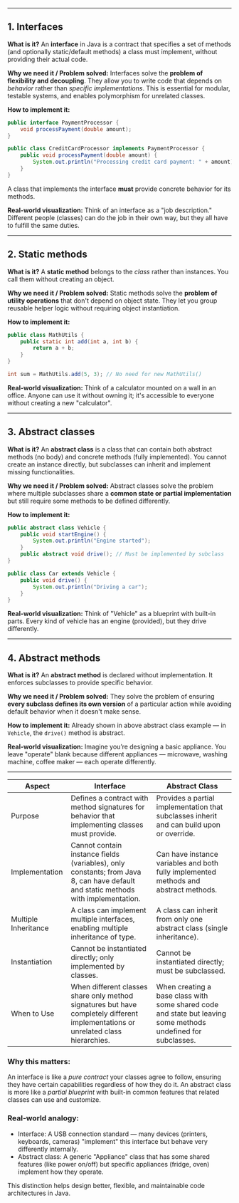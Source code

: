 
***
## 1. **Interfaces**
**What is it?**
An **interface** in Java is a contract that specifies a set of methods (and optionally static/default methods) a class must implement, without providing their actual code.

**Why we need it / Problem solved:**
Interfaces solve the **problem of flexibility and decoupling**. They allow you to write code that depends on *behavior* rather than *specific implementations*. This is essential for modular, testable systems, and enables polymorphism for unrelated classes.

**How to implement it:**
```java
public interface PaymentProcessor {
    void processPayment(double amount);
}

public class CreditCardProcessor implements PaymentProcessor {
    public void processPayment(double amount) {
        System.out.println("Processing credit card payment: " + amount);
    }
}
```
A class that implements the interface **must** provide concrete behavior for its methods.

**Real-world visualization:**
Think of an interface as a "job description." Different people (classes) can do the job in their own way, but they all have to fulfill the same duties.

***
## 2. **Static methods**
**What is it?**
A **static method** belongs to the *class* rather than instances. You call them without creating an object.

**Why we need it / Problem solved:**
Static methods solve the **problem of utility operations** that don't depend on object state. They let you group reusable helper logic without requiring object instantiation.

**How to implement it:**
```java
public class MathUtils {
    public static int add(int a, int b) {
        return a + b;
    }
}

int sum = MathUtils.add(5, 3); // No need for new MathUtils()
```

**Real-world visualization:**
Think of a calculator mounted on a wall in an office. Anyone can use it without owning it; it's accessible to everyone without creating a new "calculator".

***
## 3. **Abstract classes**
**What is it?**
An **abstract class** is a class that can contain both abstract methods (no body) and concrete methods (fully implemented). You cannot create an instance directly, but subclasses can inherit and implement missing functionalities.

**Why we need it / Problem solved:**
Abstract classes solve the problem where multiple subclasses share a **common state or partial implementation** but still require some methods to be defined differently.

**How to implement it:**
```java
public abstract class Vehicle {
    public void startEngine() {
        System.out.println("Engine started");
    }
    public abstract void drive(); // Must be implemented by subclass
}

public class Car extends Vehicle {
    public void drive() {
        System.out.println("Driving a car");
    }
}
```

**Real-world visualization:**
Think of "Vehicle" as a blueprint with built-in parts. Every kind of vehicle has an engine (provided), but they drive differently.

***
## 4. **Abstract methods**
**What is it?**
An **abstract method** is declared without implementation. It enforces subclasses to provide specific behavior.

**Why we need it / Problem solved:**
They solve the problem of ensuring **every subclass defines its own version** of a particular action while avoiding default behavior when it doesn't make sense.

**How to implement it:**
Already shown in above abstract class example — in `Vehicle`, the `drive()` method is abstract.

**Real-world visualization:**
Imagine you’re designing a basic appliance. You leave "operate" blank because different appliances — microwave, washing machine, coffee maker — each operate differently.

***

| Aspect                  | Interface                                           | Abstract Class                                   |
|-------------------------|-----------------------------------------------------|------------------------------------------------|
| Purpose                 | Defines a contract with method signatures for behavior that implementing classes must provide. | Provides a partial implementation that subclasses inherit and can build upon or override. |
| Implementation          | Cannot contain instance fields (variables), only constants; from Java 8, can have default and static methods with implementation. | Can have instance variables and both fully implemented methods and abstract methods. |
| Multiple Inheritance     | A class can implement multiple interfaces, enabling multiple inheritance of type. | A class can inherit from only one abstract class (single inheritance). |
| Instantiation           | Cannot be instantiated directly; only implemented by classes. | Cannot be instantiated directly; must be subclassed. |
| When to Use             | When different classes share only method signatures but have completely different implementations or unrelated class hierarchies. | When creating a base class with some shared code and state but leaving some methods undefined for subclasses. |

### Why this matters:
An interface is like a *pure contract* your classes agree to follow, ensuring they have certain capabilities regardless of how they do it. An abstract class is more like a *partial blueprint* with built-in common features that related classes can use and customize.

### Real-world analogy:
- Interface: A USB connection standard — many devices (printers, keyboards, cameras) "implement" this interface but behave very differently internally.
- Abstract class: A generic "Appliance" class that has some shared features (like power on/off) but specific appliances (fridge, oven) implement how they operate.

This distinction helps design better, flexible, and maintainable code architectures in Java.

